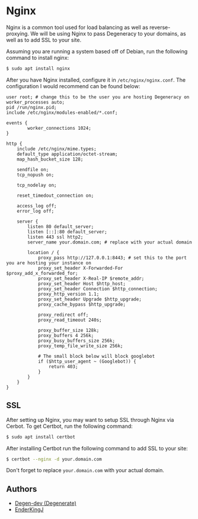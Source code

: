 # Nginx
Nginx is a common tool used for load balancing as well as reverse-proxying. We will be using Nginx to pass Degeneracy to your domains, as well as to add SSL to your site.

Assuming you are running a system based off of Debian, run the following command to install nginx:
```sh
$ sudo apt install nginx
```

After you have Nginx installed, configure it in `/etc/nginx/nginx.conf`. The configuration I would recommend can be found below:
```nginx
user root; # change this to be the user you are hosting Degeneracy on
worker_processes auto;
pid /run/nginx.pid;
include /etc/nginx/modules-enabled/*.conf;

events {
        worker_connections 1024;
}

http {
    include /etc/nginx/mime.types;
    default_type application/octet-stream;
    map_hash_bucket_size 128;

    sendfile on;
    tcp_nopush on;

    tcp_nodelay on;

    reset_timedout_connection on;

    access_log off;
    error_log off;
    
    server {
        listen 80 default_server;
        listen [::]:80 default_server;
        listen 443 ssl http2;
        server_name your.domain.com; # replace with your actual domain

        location / {
            proxy_pass http://127.0.0.1:8443; # set this to the port you are hosting your instance on
            proxy_set_header X-Forwarded-For $proxy_add_x_forwarded_for;
            proxy_set_header X-Real-IP $remote_addr;
            proxy_set_header Host $http_host;
            proxy_set_header Connection $http_connection;
            proxy_http_version 1.1;
            proxy_set_header Upgrade $http_upgrade;
            proxy_cache_bypass $http_upgrade;

            proxy_redirect off;
            proxy_read_timeout 240s;  

            proxy_buffer_size 128k;
            proxy_buffers 4 256k;
            proxy_busy_buffers_size 256k;
            proxy_temp_file_write_size 256k;

            # The small block below will block googlebot
            if ($http_user_agent ~ (Googlebot)) {
                return 403;
            }
        }
    }
}
```

<!--TODO: Eventually migrate SSL/TLS to its own file to provide better documentation-->

## SSL
After setting up Nginx, you may want to setup SSL through Nginx via Cerbot. To get Certbot, run the following command:
```sh
$ sudo apt install certbot
```
After installing Certbot run the following command to add SSL to your site:
```sh
$ certbot --nginx -d your.domain.com
```
Don't forget to replace `your.domain.com` with your actual domain.

## Authors
- [Degen-dev (Degenerate)](https://github.com/Degen-dev)
- [EnderKingJ](https://github.com/EnderKingJ)